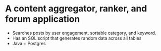 # A content aggregator, ranker, and forum application

- Searches posts by user engagement, sortable category, and keyword.
- Has an SQL script that generates random data across all tables
- Java + Postgres
